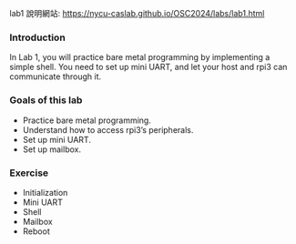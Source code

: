 lab1 說明網站: https://nycu-caslab.github.io/OSC2024/labs/lab1.html

### Introduction 
In Lab 1, you will practice bare metal programming by implementing a simple shell. 
You need to set up mini UART, and let your host and rpi3 can communicate through it.

### Goals of this lab 
* Practice bare metal programming.
* Understand how to access rpi3’s peripherals.
* Set up mini UART.
* Set up mailbox.

### Exercise
* Initialization
* Mini UART
* Shell
* Mailbox
* Reboot
